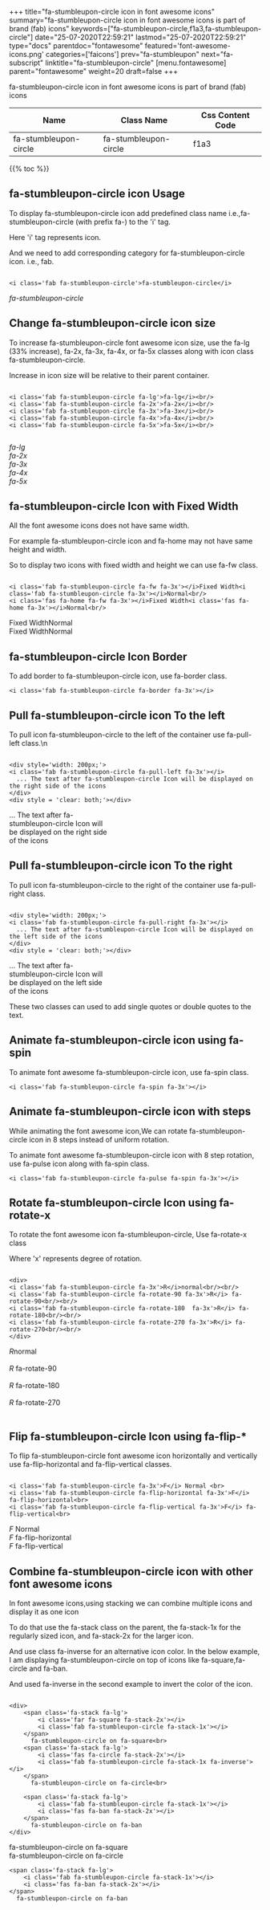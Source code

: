 +++
title="fa-stumbleupon-circle icon in font awesome icons"
summary="fa-stumbleupon-circle icon in font awesome icons is part of brand (fab) icons"
keywords=["fa-stumbleupon-circle,f1a3,fa-stumbleupon-circle"]
date="25-07-2020T22:59:21"
lastmod="25-07-2020T22:59:21"
type="docs"
parentdoc="fontawesome"
featured='font-awesome-icons.png'
categories=['faicons']
prev="fa-stumbleupon"
next="fa-subscript"
linktitle="fa-stumbleupon-circle"
[menu.fontawesome]
parent="fontawesome"
weight=20
draft=false
+++


fa-stumbleupon-circle icon in font awesome icons is part of brand (fab) icons

<div class='table-responsive'><table class='table'><thead><tr><th>Name</th><th>Class Name</th><th>Css Content Code</th></tr></thead><tbody><tr><td>fa-stumbleupon-circle</td><td>fa-stumbleupon-circle</td><td>f1a3</td></tr></tbody></table></div>


{{% toc %}}


## fa-stumbleupon-circle icon Usage

To display fa-stumbleupon-circle icon add predefined class name i.e.,fa-stumbleupon-circle (with prefix fa-) to the 'i' tag.

Here 'i' tag represents icon.

And we need to add corresponding category for fa-stumbleupon-circle icon. i.e., fab.


```

<i class='fab fa-stumbleupon-circle'>fa-stumbleupon-circle</i>
```

<i class='fab fa-stumbleupon-circle'>fa-stumbleupon-circle</i>




## Change fa-stumbleupon-circle icon size
To increase fa-stumbleupon-circle font awesome icon size, use the fa-lg (33% increase), fa-2x, fa-3x, fa-4x, or fa-5x classes along with icon class fa-stumbleupon-circle.

Increase in icon size will be relative to their parent container. 

```

<i class='fab fa-stumbleupon-circle fa-lg'>fa-lg</i><br/>
<i class='fab fa-stumbleupon-circle fa-2x'>fa-2x</i><br/>
<i class='fab fa-stumbleupon-circle fa-3x'>fa-3x</i><br/>
<i class='fab fa-stumbleupon-circle fa-4x'>fa-4x</i><br/>
<i class='fab fa-stumbleupon-circle fa-5x'>fa-5x</i><br/>
            
```

<i class='fab fa-stumbleupon-circle fa-lg'>fa-lg</i><br/>
<i class='fab fa-stumbleupon-circle fa-2x'>fa-2x</i><br/>
<i class='fab fa-stumbleupon-circle fa-3x'>fa-3x</i><br/>
<i class='fab fa-stumbleupon-circle fa-4x'>fa-4x</i><br/>
<i class='fab fa-stumbleupon-circle fa-5x'>fa-5x</i><br/>
            



## fa-stumbleupon-circle Icon with Fixed Width 

All the font awesome icons does not have same width.

For example fa-stumbleupon-circle icon and fa-home may not have same height and width.

So to display two icons with fixed width and height we can use fa-fw class.


```

<i class='fab fa-stumbleupon-circle fa-fw fa-3x'></i>Fixed Width<i class='fab fa-stumbleupon-circle fa-3x'></i>Normal<br/>
<i class='fas fa-home fa-fw fa-3x'></i>Fixed Width<i class='fas fa-home fa-3x'></i>Normal<br/>
```

<i class='fab fa-stumbleupon-circle fa-fw fa-3x'></i>Fixed Width<i class='fab fa-stumbleupon-circle fa-3x'></i>Normal<br/>
<i class='fas fa-home fa-fw fa-3x'></i>Fixed Width<i class='fas fa-home fa-3x'></i>Normal<br/>



## fa-stumbleupon-circle Icon Border 

To add border to fa-stumbleupon-circle icon, use fa-border class.


```
<i class='fab fa-stumbleupon-circle fa-border fa-3x'></i>

```
<i class='fab fa-stumbleupon-circle fa-border fa-3x'></i>





## Pull fa-stumbleupon-circle icon To the left

To pull icon fa-stumbleupon-circle to the left of the container use fa-pull-left class.\n

```

<div style='width: 200px;'>
<i class='fab fa-stumbleupon-circle fa-pull-left fa-3x'></i>
  ... The text after fa-stumbleupon-circle Icon will be displayed on the right side of the icons
</div>
<div style = 'clear: both;'></div>
```

<div style='width: 200px;'>
<i class='fab fa-stumbleupon-circle fa-pull-left fa-3x'></i>
  ... The text after fa-stumbleupon-circle Icon will be displayed on the right side of the icons
</div>
<div style = 'clear: both;'></div>




## Pull fa-stumbleupon-circle icon To the right
To pull icon fa-stumbleupon-circle to the right of the container use fa-pull-right class.

```

<div style='width: 200px;'>
<i class='fab fa-stumbleupon-circle fa-pull-right fa-3x'></i>
  ... The text after fa-stumbleupon-circle Icon will be displayed on the left side of the icons
</div>
<div style = 'clear: both;'></div>
```

<div style='width: 200px;'>
<i class='fab fa-stumbleupon-circle fa-pull-right fa-3x'></i>
  ... The text after fa-stumbleupon-circle Icon will be displayed on the left side of the icons
</div>
<div style = 'clear: both;'></div>

These two classes can used to add single quotes or double quotes to the text.


## Animate fa-stumbleupon-circle icon using fa-spin
To animate font awesome fa-stumbleupon-circle icon, use fa-spin class.

```
<i class='fab fa-stumbleupon-circle fa-spin fa-3x'></i>
```
<i class='fab fa-stumbleupon-circle fa-spin fa-3x'></i>




## Animate fa-stumbleupon-circle icon with steps
While animating the font awesome icon,We can rotate fa-stumbleupon-circle icon in 8 steps instead of uniform rotation.

To animate font awesome fa-stumbleupon-circle icon with 8 step rotation, use fa-pulse icon along with fa-spin class.


```
<i class='fab fa-stumbleupon-circle fa-pulse fa-spin fa-3x'></i>

```
<i class='fab fa-stumbleupon-circle fa-pulse fa-spin fa-3x'></i>





## Rotate fa-stumbleupon-circle Icon using fa-rotate-x
To rotate the font awesome icon fa-stumbleupon-circle, Use fa-rotate-x class

Where 'x' represents degree of rotation.


```

<div>
<i class='fab fa-stumbleupon-circle fa-3x'>R</i>normal<br/><br/>
<i class='fab fa-stumbleupon-circle fa-rotate-90 fa-3x'>R</i> fa-rotate-90<br/><br/> 
<i class='fab fa-stumbleupon-circle fa-rotate-180  fa-3x'>R</i> fa-rotate-180<br/><br/> 
<i class='fab fa-stumbleupon-circle fa-rotate-270 fa-3x'>R</i> fa-rotate-270<br/><br/>
</div>
```

<div>
<i class='fab fa-stumbleupon-circle fa-3x'>R</i>normal<br/><br/>
<i class='fab fa-stumbleupon-circle fa-rotate-90 fa-3x'>R</i> fa-rotate-90<br/><br/> 
<i class='fab fa-stumbleupon-circle fa-rotate-180  fa-3x'>R</i> fa-rotate-180<br/><br/> 
<i class='fab fa-stumbleupon-circle fa-rotate-270 fa-3x'>R</i> fa-rotate-270<br/><br/>
</div>




## Flip fa-stumbleupon-circle Icon using fa-flip-*
To flip fa-stumbleupon-circle font awesome icon horizontally and vertically use fa-flip-horizontal and fa-flip-vertical classes. 

```

<i class='fab fa-stumbleupon-circle fa-3x'>F</i> Normal <br>
<i class='fab fa-stumbleupon-circle fa-flip-horizontal fa-3x'>F</i> fa-flip-horizontal<br>
<i class='fab fa-stumbleupon-circle fa-flip-vertical fa-3x'>F</i> fa-flip-vertical<br>
```

<i class='fab fa-stumbleupon-circle fa-3x'>F</i> Normal <br>
<i class='fab fa-stumbleupon-circle fa-flip-horizontal fa-3x'>F</i> fa-flip-horizontal<br>
<i class='fab fa-stumbleupon-circle fa-flip-vertical fa-3x'>F</i> fa-flip-vertical<br>




## Combine fa-stumbleupon-circle icon with other font awesome icons
In font awesome icons,using stacking we can combine multiple icons and display it as one icon 

To do that use the fa-stack class on the parent, the fa-stack-1x for the regularly sized icon, and fa-stack-2x for the larger icon.

And use class fa-inverse for an alternative icon color. 
In the below example, I am displaying fa-stumbleupon-circle on top of icons like fa-square,fa-circle and fa-ban.

And used fa-inverse in the second example to invert the color of the icon.

```

<div>
    <span class='fa-stack fa-lg'>
        <i class='far fa-square fa-stack-2x'></i>
        <i class='fab fa-stumbleupon-circle fa-stack-1x'></i>
    </span>
      fa-stumbleupon-circle on fa-square<br>
    <span class='fa-stack fa-lg'>
        <i class='fas fa-circle fa-stack-2x'></i>
        <i class='fab fa-stumbleupon-circle fa-stack-1x fa-inverse'></i>
    </span>
      fa-stumbleupon-circle on fa-circle<br>

    <span class='fa-stack fa-lg'>
        <i class='fab fa-stumbleupon-circle fa-stack-1x'></i>
        <i class='fas fa-ban fa-stack-2x'></i>
    </span>
      fa-stumbleupon-circle on fa-ban
</div>
```

<div>
    <span class='fa-stack fa-lg'>
        <i class='far fa-square fa-stack-2x'></i>
        <i class='fab fa-stumbleupon-circle fa-stack-1x'></i>
    </span>
      fa-stumbleupon-circle on fa-square<br>
    <span class='fa-stack fa-lg'>
        <i class='fas fa-circle fa-stack-2x'></i>
        <i class='fab fa-stumbleupon-circle fa-stack-1x fa-inverse'></i>
    </span>
      fa-stumbleupon-circle on fa-circle<br>

    <span class='fa-stack fa-lg'>
        <i class='fab fa-stumbleupon-circle fa-stack-1x'></i>
        <i class='fas fa-ban fa-stack-2x'></i>
    </span>
      fa-stumbleupon-circle on fa-ban
</div>






